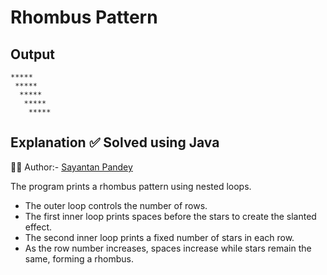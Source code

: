 # Rhombus Pattern

## Output
```
*****
 *****
  *****
   *****
    *****
```

## Explanation ✅ Solved using Java 
👨‍💻 Author:- [Sayantan Pandey](https://github.com/sayantan-pandey)

The program prints a rhombus pattern using nested loops.  
- The outer loop controls the number of rows.  
- The first inner loop prints spaces before the stars to create the slanted effect.  
- The second inner loop prints a fixed number of stars in each row.  
- As the row number increases, spaces increase while stars remain the same, forming a rhombus.







